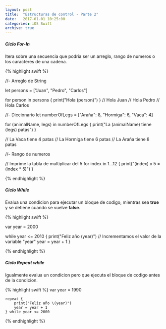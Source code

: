 ```yaml
---
layout: post
title:  "Estructuras de control - Parte 2"
date:   2017-01-01 10:25:00
categories: iOS Swift
archive: true
---
```


##### Ciclo For-In

Itera sobre una secuencia que podria ser un arreglo, rango de numeros o los caracteres de una cadena.

{% highlight swift %}

  //- Arreglo de String

  let persons = ["Juan", "Pedro", "Carlos"]

  for person in persons {
    print("Hola \(person)")
  }
  // Hola Juan
  // Hola Pedro
  // Hola Carlos

  //- Diccionario
  let numberOfLegs = ["Araña": 8, "Hormiga": 6, "Vaca": 4]

  for (animalName, legs) in numberOfLegs {
    print("La \(animalName) tiene \(legs) patas")
  }

  // La Vaca tiene 4 patas
  // La Hormiga tiene 6 patas
  // La Araña tiene 8 patas

  //- Rango de numeros

  // Imprime la tabla de multiplicar del 5
  for index in 1...12 {
      print("\(index) x 5 = \(index * 5)")
  }

{% endhighlight %}

##### Ciclo While

Evalua una condicion para ejecutar un bloque de codigo, mientras sea **true** y se detiene cuando se vuelve **false**.

{% highlight swift %}

  var year = 2000

  while year <= 2010 {
      print("Feliz año \(year)")
      // Incrementamos el valor de la variable "year"
      year = year + 1
  }

{% endhighlight %}

##### Ciclo Repeat while

Igualmente evalua un condicion pero que ejecuta el bloque de codigo antes de la condicion.

{% highlight swift %}
    var year = 1990

    repeat {
        print("Feliz año \(year)")
        year = year + 1
    } while year <= 2000
{% endhighlight %}
